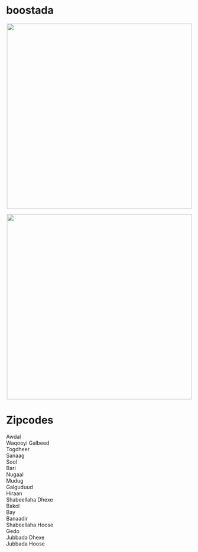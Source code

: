 # boostada 
<p align="center">
<img src="https://raw.githubusercontent.com/abdulnsheikh/boostada/main/images/states.jpeg" height="500"/>
</p>

<p align="center">
<img src="https://raw.githubusercontent.com/abdulnsheikh/boostada/main/images/regions.webp" height="500"/>
</p>


# Zipcodes
Awdal
<br/>
Waqooyi Galbeed
<br/>
Togdheer
<br/>
Sanaag
<br/>
Sool
<br/>
Bari
<br/>
Nugaal
<br/>
Mudug
<br/>
Galguduud
<br/>
Hiraan
<br/>
Shabeellaha Dhexe
<br/>
Bakol
<br/>
Bay
<br/>
Banaadir
<br/>
Shabeellaha Hoose
<br/>
Gedo
<br/>
Jubbada Dhexe
<br/>
Jubbada Hoose
